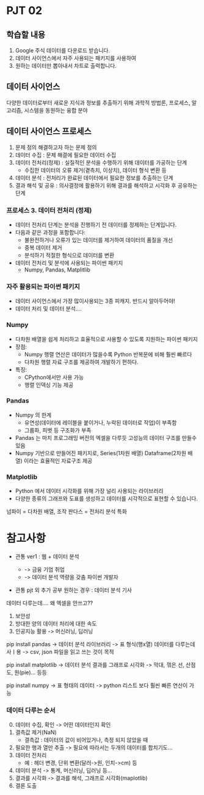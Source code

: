 # PJT 02

## 학습할 내용
1. Google 주식 데이터를 다운로드 받습니다.
2. 데이터 사이언스에서 자주 사용되는 패키지를 사용하여
3. 원하는 데이터만 뽑아내서 차트로 출력합니다.

## 데이터 사이언스
다양한 데이터로부터 새로운 지식과 정보를 추출하기 위해 과학적 방법론, 프로세스, 알고리즘, 시스템을 동원하는 융합 분야

## 데이터 사이언스 프로세스
1. 문제 정의  해결하고자 하는 문제 정의
2. 데이터 수집 : 문제 해결에 필요한 데이터 수집
3. 데이터 전처리(정제) : 실질적인 분석을 수행하기 위해 데이터를 가공하는 단계
   - 수집한 데이터의 오류 제거(곁측치, 이상치), 데이터 형식 변환 등
4. 데이터 분석 : 전처리가 완료된 데이터에서 필요한 정보를 추출하는 단계
5. 결과 해석 및 공유 : 의사결정에 활용하기 위해 결과를 해석하고 시각화 후 공유하는 단계





### 프로세스 3. 데이터 전처리 (정제)
- 데이터 전처리 단계는 분석을 진행하기 전 데이터를 정제하는 단계입니다.
- 다음과 같은 과정을 포함합니다:
  - 불완전하거나 오류가 있는 데이터를 제거하여 데이터의 품질을 개선
  - 중복 데이터 제거
  - 분석하기 적절한 형식으로 데이터를 변환
- 데이터 전처리 및 분석에 사용되는 파이썬 패키지
  - Numpy, Pandas, Matplitlib

### 자주 활용되는 파이썬 패키지
- 데이터 사이언스에서 가장 많이사용되는 3종 피캐지. 반드시 알아두어야!
- 데이터 처리 및 데이터 분석....

### Numpy
- 다차원 배열을 쉽게 처리하고 효율적으로 사용할 수 있도록 지원하는 파이썬 패키지
- 장점:
  - Numpy 행렬 연산은 데이터가 많을수록 Python 반복문에 비해 훨씬 빠르다
  - 다차원 행렬 자료 구조를 제공하여 개발하기 편하다.
- 특징:
  - CPython에서만 사용 가능
  - 행렬 인덱싱 기능 제공
  
### Pandas
- Numpy 의 한계
  - 유연성(데이터에 레이블을 붙이거나, 누락된 데이터로 작업)이 부족함
  - 그룹화, 피벗 등 구조화가 부족
- Pandas 는 마치 프로그래밍 버전의 엑셀을 다루듯 고성능의 데이터 구조를 만들수 있음
- Numpy 기반으로 만들어진 패키지로, Series(1차원 배열) Dataframe(2차원 배열) 이라는 효율적인 자료구조 제공

### Matplotlib
- Python 에서 데이터 시각화를 위해 가장 널리 사용되는 라이브러리
- 다양한 종류의 그래프와 도표를 생성하고 데이터를 시각적으로 표현할 수 있습니다.


넘파이 = 다차원 배열, 조작
판다스 = 전처리 분석 특화




# 참고사항

- 관통 ver1 : 웹 + 데이터 분석
  - -> 금융 기업 취업
  - -> 데이터 분석 역량을 갖춤 파이썬 개발자

- 관통 pjt 외 추가 공부 원하는 경우 : 데이터 분석 기사




데이터 다루는데....
왜 엑셀을 안쓰고??
1. 보안성
2. 방대한 양의 데이터 처리에 대한 속도
3. 인공지능 활용 -> 머신러닝, 딥러닝

pip install pandas
-> 데이터 분석 라이브러리
-> 표 형식(행x열) 데이터를 다루는데 사ㅣ용
-> csv, json 파일을 읽고 쓰는 것이 목적

pip install matplotlib
-> 데이터 분석 결과를 그래프로 시각화
-> 막대, 꺾은 선, 산점도, 원(pie)... 등등

pip install numpy
-> 표 형태의 데이터
-> python 리스트 보다 훨씬 빠른 연산이 가능



### 데이터 다루는 순서
0. 데이터 수집, 확인 -> 어떤 데이터인지 확인
1. 결측값 제거(NaN)
   - 결측값 : 데이터의 값이 비어있거나, 측정 되지 않았을 때
2. 필요한 행과 열만 추출 -> 필요에 따라서는 두개의 데이터를 합치기도...
3. 데이터 전처리
   - 예 : 헤더 변경, 단위 변환(달러->원, 인치->cm) 등
4. 데이터 분석 -> 통계, 머신러닝, 딥러닝 등...
5. 결과를 시각화 -> 결과를 해석, 그래프로 시각화(maplotlib)
6. 결론 도출
